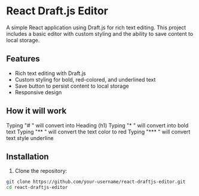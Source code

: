 # React Draft.js Editor

A simple React application using Draft.js for rich text editing. This project includes a basic editor with custom styling and the ability to save content to local storage.

## Features

- Rich text editing with Draft.js
- Custom styling for bold, red-colored, and underlined text
- Save button to persist content to local storage
- Responsive design

## How it will work

Typing "# " will convert into Heading (h1)
Typing "* " will convert into bold text
Typing "** " will convert the text color to red
Typing "*** " will convert text style underline


## Installation

1. Clone the repository:

```bash
git clone https://github.com/your-username/react-draftjs-editor.git
cd react-draftjs-editor
